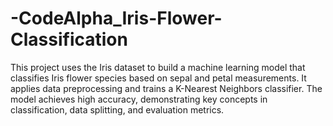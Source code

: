 # -CodeAlpha_Iris-Flower-Classification
This project uses the Iris dataset to build a machine learning model that classifies Iris flower species based on sepal and petal measurements. It applies data preprocessing and trains a K-Nearest Neighbors classifier. The model achieves high accuracy, demonstrating key concepts in classification, data splitting, and evaluation metrics.
